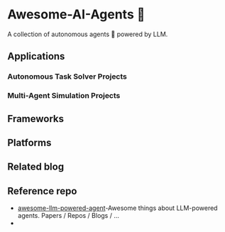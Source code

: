 # Awesome-AI-Agents 🤖️
A collection of autonomous agents 🤖️ powered by LLM.
## Applications

### Autonomous Task Solver Projects

### Multi-Agent Simulation Projects

## Frameworks

## Platforms

## Related blog

## Reference repo

- [awesome-llm-powered-agent](https://github.com/hyp1231/awesome-llm-powered-agent)-Awesome things about LLM-powered agents. Papers / Repos / Blogs / ...
- 
